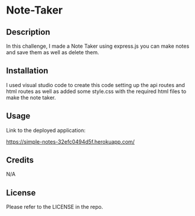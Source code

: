 # Note-Taker

## Description

In this challenge, I made a Note Taker using express.js you can make notes and save them as well as delete them. 

## Installation

I used visual studio code to create this code setting up the api routes and html routes as well as added some style.css with the required html files to make the note taker.
## Usage

Link to the deployed application: 

https://simple-notes-32efc0494d5f.herokuapp.com/

## Credits

N/A

## License 

Please refer to the LICENSE in the repo.

